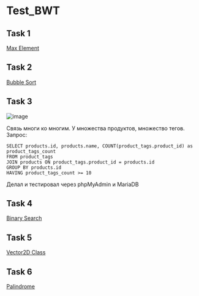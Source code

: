 # Test_BWT

## Task 1

[Max Element](src/main/kotlin/task_1/MaxElement.kt)

## Task 2

[Bubble Sort](src/main/kotlin/task_2/BubleSort.kt)

## Task 3

![image](https://i.imgur.com/qMwCzGN.png)

Связь многи ко многим. У множества продуктов, множество тегов.
Запрос: 
```
SELECT products.id, products.name, COUNT(product_tags.product_id) as product_tags_count
FROM product_tags
JOIN products ON product_tags.product_id = products.id
GROUP BY products.id
HAVING product_tags_count >= 10
```

Делал и тестировал через phpMyAdmin и MariaDB

## Task 4

[Binary Search](src/main/kotlin/task_4/BinarySearch.kt)

## Task 5

[Vector2D Class](src/main/kotlin/task_5/Vector2D.kt)

## Task 6

[Palindrome](src/main/kotlin/task_6/Palindrome.kt)
